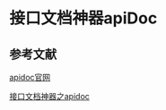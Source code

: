 # 接口文档神器apiDoc
## 参考文献
[apidoc官网](http://apidocjs.com/)

[接口文档神器之apidoc](https://www.cnblogs.com/yuanyuanyuan/p/9000198.html)